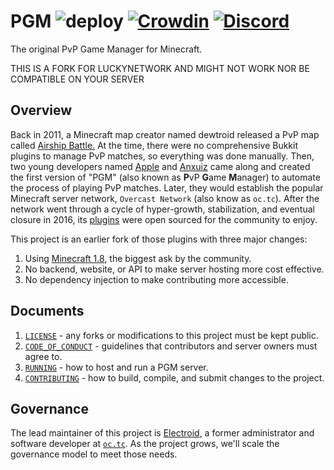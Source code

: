 PGM ![deploy](https://github.com/Electroid/PGM/workflows/deploy/badge.svg) [![Crowdin](https://badges.crowdin.net/pgm/localized.svg)](https://crowdin.com/project/pgm) [![Discord](https://img.shields.io/discord/730855489767997511?color=blue&label=discord&logo=discord)](https://discord.gg/pEEcwTk)
===

The original PvP Game Manager for Minecraft.

THIS IS A FORK FOR LUCKYNETWORK AND MIGHT NOT WORK NOR BE COMPATIBLE ON YOUR SERVER

Overview
--------

Back in 2011, a Minecraft map creator named dewtroid released a PvP map called [Airship Battle.](https://www.youtube.com/watch?v=3dLo8ytygWs) At the time, there were no comprehensive Bukkit plugins to manage PvP matches, so everything was done manually. Then, two young developers named [Apple](https://github.com/tonybruess) and [Anxuiz](https://github.com/anxuiz) came along and created the first version of "PGM" (also known as **P**vP **G**ame **M**anager) to automate the process of playing PvP matches. Later, they would establish the popular Minecraft server network, `Overcast Network` (also know as `oc.tc`). After the network went through a cycle of hyper-growth, stabilization, and eventual closure in 2016, its [plugins](https://github.com/OvercastNetwork/ProjectAres) were open sourced for the community to enjoy.

This project is an earlier fork of those plugins with three major changes:

1. Using [Minecraft 1.8](https://github.com/Electroid/SportPaper), the biggest ask by the community.
2. No backend, website, or API to make server hosting more cost effective.
3. No dependency injection to make contributing more accessible.

Documents
---------

1. [`LICENSE`](LICENSE) - any forks or modifications to this project must be kept public.
2. [`CODE_OF_CONDUCT`](docs/CODE_OF_CONDUCT.md) - guidelines that contributors and server owners must agree to.
3. [`RUNNING`](docs/RUNNING.md) - how to host and run a PGM server.
4. [`CONTRIBUTING`](docs/CONTRIBUTING.md) - how to build, compile, and submit changes to the project.


Governance
----------

The lead maintainer of this project is [Electroid](https://github.com/Electroid), a former administrator and software developer at [`oc.tc`](https://oc.tc/). As the project grows, we'll scale the governance model to meet those needs.
